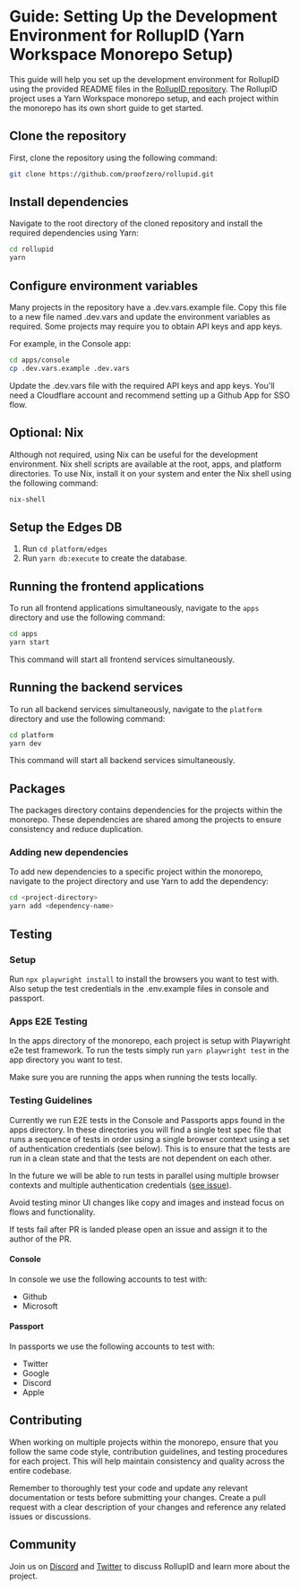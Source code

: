 # Guide: Setting Up the Development Environment for RollupID (Yarn Workspace Monorepo Setup)

This guide will help you set up the development environment for RollupID using the provided README files in the [RollupID repository](https://github.com/proofzero/rollupid). The RollupID project uses a Yarn Workspace monorepo setup, and each project within the monorepo has its own short guide to get started.

## Clone the repository

First, clone the repository using the following command:

```bash
git clone https://github.com/proofzero/rollupid.git
```

## Install dependencies

Navigate to the root directory of the cloned repository and install the required dependencies using Yarn:

```bash
cd rollupid
yarn
```

## Configure environment variables

Many projects in the repository have a .dev.vars.example file. Copy this file to a new file named .dev.vars and update the environment variables as required. Some projects may require you to obtain API keys and app keys.

For example, in the Console app:

```bash
cd apps/console
cp .dev.vars.example .dev.vars
```

Update the .dev.vars file with the required API keys and app keys. You'll need a Cloudflare account and recommend setting up a Github App for SSO flow.

## Optional: Nix

Although not required, using Nix can be useful for the development environment. Nix shell scripts are available at the root, apps, and platform directories. To use Nix, install it on your system and enter the Nix shell using the following command:

```bash
nix-shell
```

## Setup the Edges DB

1. Run `cd platform/edges`
2. Run `yarn db:execute` to create the database.

## Running the frontend applications

To run all frontend applications simultaneously, navigate to the `apps` directory and use the following command:

```bash
cd apps
yarn start
```

This command will start all frontend services simultaneously.

## Running the backend services

To run all backend services simultaneously, navigate to the `platform` directory and use the following command:

```bash
cd platform
yarn dev
```

This command will start all backend services simultaneously.

## Packages

The packages directory contains dependencies for the projects within the monorepo. These dependencies are shared among the projects to ensure consistency and reduce duplication.

### Adding new dependencies

To add new dependencies to a specific project within the monorepo, navigate to the project directory and use Yarn to add the dependency:

```bash
cd <project-directory>
yarn add <dependency-name>
```

## Testing

### Setup

Run `npx playwright install` to install the browsers you want to test with. Also setup the test credentials in the .env.example files in console and passport.

### Apps E2E Testing

In the apps directory of the monorepo, each project is setup with Playwright e2e test framework. To run the tests simply run `yarn playwright test` in the app directory you want to test.

Make sure you are running the apps when running the tests locally.

### Testing Guidelines

Currently we run E2E tests in the Console and Passports apps found in the apps directory. In these directories you will find a single test spec file that runs a sequence of tests in order using a single browser context using a set of authentication credentials (see below). This is to ensure that the tests are run in a clean state and that the tests are not dependent on each other.

In the future we will be able to run tests in parallel using multiple browser contexts and multiple authentication credentials ([see issue](https://github.com/proofzero/rollupid/issues/2123)).

Avoid testing minor UI changes like copy and images and instead focus on flows and functionality.

If tests fail after PR is landed please open an issue and assign it to the author of the PR.

#### Console

In console we use the following accounts to test with:

- Github
- Microsoft

#### Passport

In passports we use the following accounts to test with:

- Twitter
- Google
- Discord
- Apple

## Contributing

When working on multiple projects within the monorepo, ensure that you follow the same code style, contribution guidelines, and testing procedures for each project. This will help maintain consistency and quality across the entire codebase.

Remember to thoroughly test your code and update any relevant documentation or tests before submitting your changes. Create a pull request with a clear description of your changes and reference any related issues or discussions.

## Community

Join us on [Discord](https://discord.gg/rollupid) and [Twitter](https://twitter.com/rollupid) to discuss RollupID and learn more about the project.
